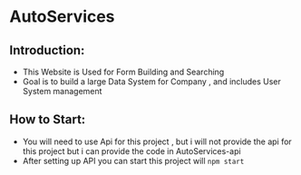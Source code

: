 # AutoServices

## Introduction:

- This Website is Used for Form Building and Searching
- Goal is to build a large Data System for Company , and includes User System management

## How to Start:

- You will need to use Api for this project , but i will not provide the api for this project but i can provide the code in AutoServices-api
- After setting up API you can start this project will `npm start`
